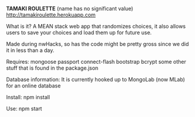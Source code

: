 **TAMAKI ROULETTE**
(name has no significant value)
http://tamakiroulette.herokuapp.com

What is it?
A MEAN stack web app that randomizes choices, it also allows users to save your choices and load them up for future use.

Made during nwHacks, so has the code might be pretty gross since we did it in less than a day.

Requires:
mongoose
passport
connect-flash
bootstrap
bcrypt
some other stuff that is found in the package.json

Database information:
It is currently hooked up to MongoLab (now MLab) for an online database

Install:
npm install

Use:
npm start
